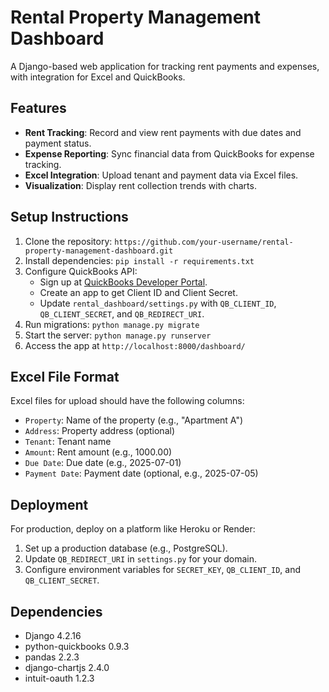 # Rental Property Management Dashboard

A Django-based web application for tracking rent payments and expenses, with integration for Excel and QuickBooks.

## Features
- **Rent Tracking**: Record and view rent payments with due dates and payment status.
- **Expense Reporting**: Sync financial data from QuickBooks for expense tracking.
- **Excel Integration**: Upload tenant and payment data via Excel files.
- **Visualization**: Display rent collection trends with charts.

## Setup Instructions
1. Clone the repository: `https://github.com/your-username/rental-property-management-dashboard.git`
2. Install dependencies: `pip install -r requirements.txt`
3. Configure QuickBooks API:
   - Sign up at [QuickBooks Developer Portal](https://developer.intuit.com).
   - Create an app to get Client ID and Client Secret.
   - Update `rental_dashboard/settings.py` with `QB_CLIENT_ID`, `QB_CLIENT_SECRET`, and `QB_REDIRECT_URI`.
4. Run migrations: `python manage.py migrate`
5. Start the server: `python manage.py runserver`
6. Access the app at `http://localhost:8000/dashboard/`

## Excel File Format
Excel files for upload should have the following columns:
- `Property`: Name of the property (e.g., "Apartment A")
- `Address`: Property address (optional)
- `Tenant`: Tenant name
- `Amount`: Rent amount (e.g., 1000.00)
- `Due Date`: Due date (e.g., 2025-07-01)
- `Payment Date`: Payment date (optional, e.g., 2025-07-05)

## Deployment
For production, deploy on a platform like Heroku or Render:
1. Set up a production database (e.g., PostgreSQL).
2. Update `QB_REDIRECT_URI` in `settings.py` for your domain.
3. Configure environment variables for `SECRET_KEY`, `QB_CLIENT_ID`, and `QB_CLIENT_SECRET`.

## Dependencies
- Django 4.2.16
- python-quickbooks 0.9.3
- pandas 2.2.3
- django-chartjs 2.4.0
- intuit-oauth 1.2.3
